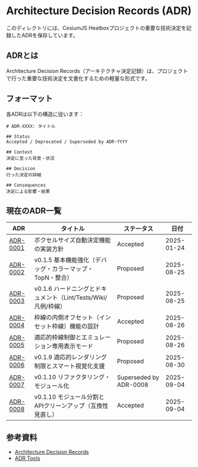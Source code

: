 # Architecture Decision Records (ADR)

このディレクトリには、CesiumJS Heatboxプロジェクトの重要な技術決定を記録したADRを保存しています。

## ADRとは

Architecture Decision Records（アーキテクチャ決定記録）は、プロジェクトで行った重要な技術決定を文書化するための軽量な形式です。

## フォーマット

各ADRは以下の構造に従います：

```
# ADR-XXXX: タイトル

## Status
Accepted / Deprecated / Superseded by ADR-YYYY

## Context
決定に至った背景・状況

## Decision
行った決定の詳細

## Consequences
決定による影響・結果
```

## 現在のADR一覧

| ADR | タイトル | ステータス | 日付 |
|-----|----------|------------|------|
| [ADR-0001](ADR-0001-auto-voxel-size-implementation.md) | ボクセルサイズ自動決定機能の実装方針 | Accepted | 2025-01-24 |
| [ADR-0002](ADR-0002-v0.1.5-basics-enhancements.md) | v0.1.5 基本機能強化（デバッグ・カラーマップ・TopN・整合） | Proposed | 2025-08-25 |
| [ADR-0003](ADR-0003-v0.1.6-hardening-and-docs.md) | v0.1.6 ハードニングとドキュメント（Lint/Tests/Wiki/凡例/枠線） | Proposed | 2025-08-25 |
| [ADR-0004](ADR-0004-outline-inset-voxels.md) | 枠線の内側オフセット（インセット枠線）機能の設計 | Accepted | 2025-08-26 |
| [ADR-0005](ADR-0005-adaptive-outlines-and-emulation-only.md) | 適応的枠線制御とエミュレーション専用表示モード | Proposed | 2025-08-26 |
| [ADR-0006](ADR-0006-v0.1.9-adaptive-rendering-and-auto-view.md) | v0.1.9 適応的レンダリング制限とスマート視覚化支援 | Proposed | 2025-08-30 |
| [ADR-0007](ADR-0007-v0.1.10-refactoring-modularization.md) | v0.1.10 リファクタリング・モジュール化 | Superseded by ADR-0008 | 2025-09-04 |
| [ADR-0008](ADR-0008-v0.1.10-refactor-and-api-cleanup.md) | v0.1.10 モジュール分割とAPIクリーンアップ（互換性見直し） | Accepted | 2025-09-04 |

## 参考資料

- [Architecture Decision Records](https://adr.github.io/)
- [ADR Tools](https://github.com/npryce/adr-tools)
